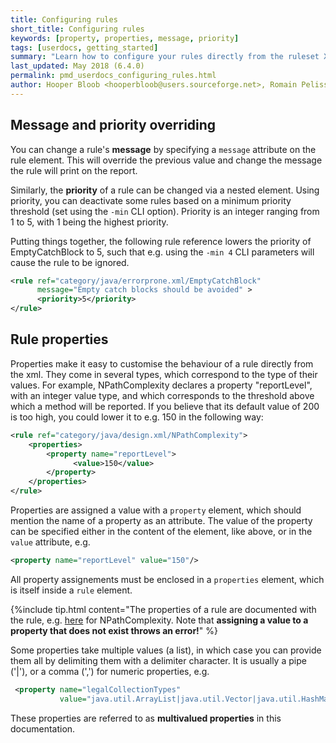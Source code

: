 ```yaml
---
title: Configuring rules
short_title: Configuring rules
keywords: [property, properties, message, priority]
tags: [userdocs, getting_started]
summary: "Learn how to configure your rules directly from the ruleset XML."
last_updated: May 2018 (6.4.0)
permalink: pmd_userdocs_configuring_rules.html
author: Hooper Bloob <hooperbloob@users.sourceforge.net>, Romain Pelisse <rpelisse@users.sourceforge.net>, Clément Fournier <clement.fournier76@gmail.com>
---
```


## Message and priority overriding

You can change a rule's **message** by specifying a `message`
attribute on the rule element. This will override the previous
value and change the message the rule will print on the report.

Similarly, the **priority** of a rule can be changed via a nested
element. Using priority, you can deactivate some rules based on a
minimum priority threshold (set using the `-min` CLI option).
Priority is an integer ranging from 1 to 5, with 1 being the highest
priority.


Putting things together, the following rule reference lowers the priority
of EmptyCatchBlock to 5, such that e.g. using the `-min 4` CLI parameters
will cause the rule to be ignored.

```xml
<rule ref="category/java/errorprone.xml/EmptyCatchBlock"
      message="Empty catch blocks should be avoided" >
      <priority>5</priority>
</rule>
```


## Rule properties

Properties make it easy to customise the behaviour of a rule directly from the xml. They come in several types, which correspond to the type of their values. For example, NPathComplexity declares a property "reportLevel", with an integer value type, and which corresponds to the threshold above which a method will be reported. If you believe that its default value of 200 is too high, you could lower it to e.g. 150 in the following way:

```xml
<rule ref="category/java/design.xml/NPathComplexity">
    <properties>
        <property name="reportLevel">
              <value>150</value>
        </property>
    </properties>
</rule>
```

Properties are assigned a value with a `property` element, which should mention the name of a property as an attribute. The value of the property can be specified either in the content of the element, like above, or in the `value` attribute, e.g.

```xml
<property name="reportLevel" value="150"/>
```

All property assignements must be enclosed in a `properties` element, which is itself inside a `rule` element.

{%include tip.html content="The properties of a rule are documented with the rule, e.g. [here](pmd_rules_java_design.html#npathcomplexity) for NPathComplexity. Note that **assigning a value to a property that does not exist throws an error!**" %}

Some properties take multiple values (a list), in which case you can provide them all by delimiting them with a delimiter character. It is usually a pipe ('\|'), or a comma (',') for numeric properties, e.g.
```xml
 <property name="legalCollectionTypes"
           value="java.util.ArrayList|java.util.Vector|java.util.HashMap"/>
```

These properties are referred to as **multivalued properties** in this documentation.
